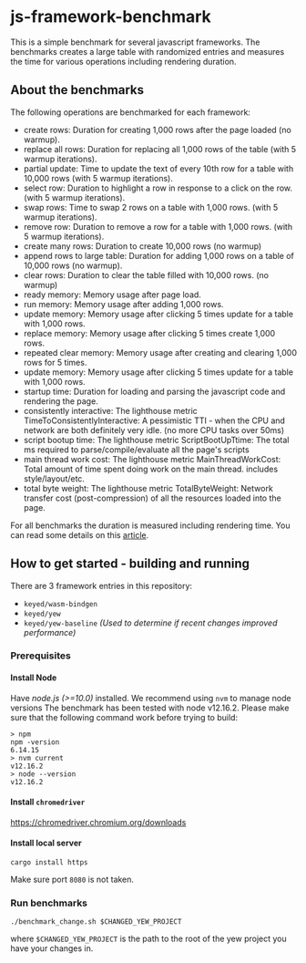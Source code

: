 # js-framework-benchmark

This is a simple benchmark for several javascript frameworks. The benchmarks creates a large table with randomized entries and measures the time for various operations including rendering duration.

## About the benchmarks

The following operations are benchmarked for each framework:

* create rows: Duration for creating 1,000 rows after the page loaded (no warmup).
* replace all rows: Duration for replacing all 1,000 rows of the table (with 5 warmup iterations).
* partial update: Time to update the text of every 10th row for a table with 10,000 rows (with 5 warmup iterations).
* select row: Duration to highlight a row in response to a click on the row. (with 5 warmup iterations).
* swap rows: Time to swap 2 rows on a table with 1,000 rows. (with 5 warmup iterations).
* remove row: Duration to remove a row for a table with 1,000 rows. (with 5 warmup iterations).
* create many rows: Duration to create 10,000 rows (no warmup)
* append rows to large table: Duration for adding 1,000 rows on a table of 10,000 rows (no warmup).
* clear rows: Duration to clear the table filled with 10,000 rows. (no warmup)
* ready memory: Memory usage after page load.
* run memory: Memory usage after adding 1,000 rows.
* update memory: Memory usage after clicking 5 times update for a table with 1,000 rows.
* replace memory: Memory usage after clicking 5 times create 1,000 rows.
* repeated clear memory: Memory usage after creating and clearing 1,000 rows for 5 times.
* update memory: Memory usage after clicking 5 times update for a table with 1,000 rows.
* startup time: Duration for loading and parsing the javascript code and rendering the page.
* consistently interactive: The lighthouse metric TimeToConsistentlyInteractive: A pessimistic TTI - when the CPU and network are both definitely very idle. (no more CPU tasks over 50ms)
* script bootup time: The lighthouse metric ScriptBootUpTtime: The total ms required to parse/compile/evaluate all the page's scripts
* main thread work cost: The lighthouse metric MainThreadWorkCost: Total amount of time spent doing work on the main thread. includes style/layout/etc.
* total byte weight: The lighthouse metric TotalByteWeight: Network transfer cost (post-compression) of all the resources loaded into the page.

For all benchmarks the duration is measured including rendering time. You can read some details on this [article](http://www.stefankrause.net/wp/?p=218).

## How to get started - building and running

There are 3 framework entries in this repository:

* `keyed/wasm-bindgen`
* `keyed/yew`
* `keyed/yew-baseline` _(Used to determine if recent changes improved performance)_

### Prerequisites

#### Install Node

Have *node.js (>=10.0)* installed. We recommend using `nvm` to manage node versions The benchmark has been tested with node v12.16.2.
Please make sure that the following command work before trying to build:
```
> npm
npm -version
6.14.15
> nvm current
v12.16.2
> node --version
v12.16.2
```

#### Install `chromedriver`

https://chromedriver.chromium.org/downloads


#### Install local server

```
cargo install https
```

Make sure port `8080` is not taken.

### Run benchmarks

```
./benchmark_change.sh $CHANGED_YEW_PROJECT
```
where `$CHANGED_YEW_PROJECT` is the path to the root of the yew project you have
your changes in.
